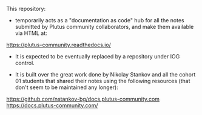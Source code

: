 
This repository:  

- temporarily acts as a "documentation as code" hub for all the notes submitted by Plutus community collaborators, and make them
available via HTML at:

<https://plutus-community.readthedocs.io/>

- It is expected to be eventually replaced by a repository under IOG control. 

- It is built over the great work done by Nikolay Stankov and all the cohort 01 students that shared their
notes using the following resources (that don't seem to be maintained any longer):

<https://github.com/nstankov-bg/docs.plutus-community.com>  
<https://docs.plutus-community.com/>  
